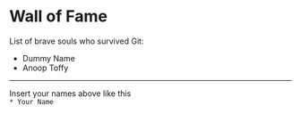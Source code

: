 # Wall of Fame

List of brave souls who survived Git:
* Dummy Name
* Anoop Toffy

---
Insert your names above like this\
`* Your Name`
